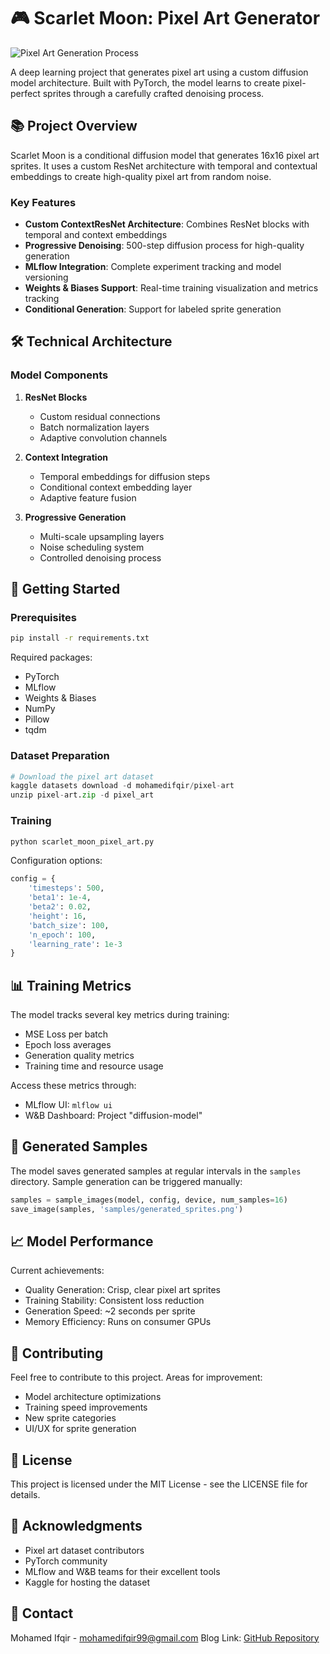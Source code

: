 # 🎮 Scarlet Moon: Pixel Art Generator

![Pixel Art Generation Process](https://img.freepik.com/premium-photo/pixel-art-animation-tranquil-desert-temple-horizon_899449-53687.jpg)

A deep learning project that generates pixel art using a custom diffusion model architecture. Built with PyTorch, the model learns to create pixel-perfect sprites through a carefully crafted denoising process.

## 📚 Project Overview

Scarlet Moon is a conditional diffusion model that generates 16x16 pixel art sprites. It uses a custom ResNet architecture with temporal and contextual embeddings to create high-quality pixel art from random noise.

### Key Features

- **Custom ContextResNet Architecture**: Combines ResNet blocks with temporal and context embeddings
- **Progressive Denoising**: 500-step diffusion process for high-quality generation
- **MLflow Integration**: Complete experiment tracking and model versioning
- **Weights & Biases Support**: Real-time training visualization and metrics tracking
- **Conditional Generation**: Support for labeled sprite generation

## 🛠 Technical Architecture

### Model Components

1. **ResNet Blocks**
   - Custom residual connections
   - Batch normalization layers
   - Adaptive convolution channels

2. **Context Integration**
   - Temporal embeddings for diffusion steps
   - Conditional context embedding layer
   - Adaptive feature fusion

3. **Progressive Generation**
   - Multi-scale upsampling layers
   - Noise scheduling system
   - Controlled denoising process

## 🚀 Getting Started

### Prerequisites

```bash
pip install -r requirements.txt
```

Required packages:
- PyTorch
- MLflow
- Weights & Biases
- NumPy
- Pillow
- tqdm

### Dataset Preparation

```python
# Download the pixel art dataset
kaggle datasets download -d mohamedifqir/pixel-art
unzip pixel-art.zip -d pixel_art
```

### Training

```python
python scarlet_moon_pixel_art.py
```

Configuration options:
```python
config = {
    'timesteps': 500,
    'beta1': 1e-4,
    'beta2': 0.02,
    'height': 16,
    'batch_size': 100,
    'n_epoch': 100,
    'learning_rate': 1e-3
}
```

## 📊 Training Metrics

The model tracks several key metrics during training:
- MSE Loss per batch
- Epoch loss averages
- Generation quality metrics
- Training time and resource usage

Access these metrics through:
- MLflow UI: `mlflow ui`
- W&B Dashboard: Project "diffusion-model"

## 🎨 Generated Samples

The model saves generated samples at regular intervals in the `samples` directory. Sample generation can be triggered manually:

```python
samples = sample_images(model, config, device, num_samples=16)
save_image(samples, 'samples/generated_sprites.png')
```

## 📈 Model Performance

Current achievements:
- Quality Generation: Crisp, clear pixel art sprites
- Training Stability: Consistent loss reduction
- Generation Speed: ~2 seconds per sprite
- Memory Efficiency: Runs on consumer GPUs

## 🤝 Contributing

Feel free to contribute to this project. Areas for improvement:
- Model architecture optimizations
- Training speed improvements
- New sprite categories
- UI/UX for sprite generation

## 📝 License

This project is licensed under the MIT License - see the LICENSE file for details.

## 🙏 Acknowledgments

- Pixel art dataset contributors
- PyTorch community
- MLflow and W&B teams for their excellent tools
- Kaggle for hosting the dataset

## 📧 Contact

Mohamed Ifqir - mohamedifqir99@gmail.com
Blog Link: [GitHub Repository](https://medifqir.vercel.app/)

